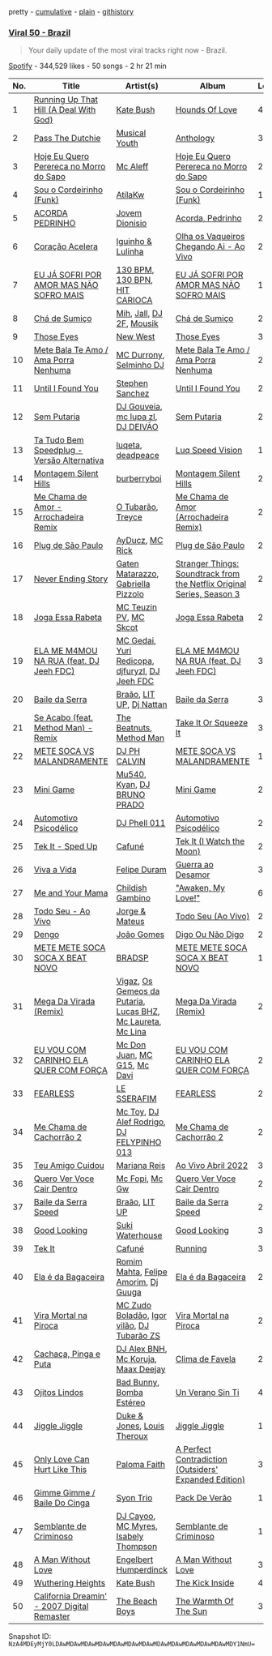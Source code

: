pretty - [cumulative](/playlists/cumulative/37i9dQZEVXbMOkSwG072hV.md) - [plain](/playlists/plain/37i9dQZEVXbMOkSwG072hV) - [githistory](https://github.githistory.xyz/mackorone/spotify-playlist-archive/blob/main/playlists/plain/37i9dQZEVXbMOkSwG072hV)

### [Viral 50 \- Brazil](https://open.spotify.com/playlist/37i9dQZEVXbMOkSwG072hV)

> Your daily update of the most viral tracks right now \- Brazil.

[Spotify](https://open.spotify.com/user/spotify) - 344,529 likes - 50 songs - 2 hr 21 min

| No. | Title | Artist(s) | Album | Length |
|---|---|---|---|---|
| 1 | [Running Up That Hill \(A Deal With God\)](https://open.spotify.com/track/75FEaRjZTKLhTrFGsfMUXR) | [Kate Bush](https://open.spotify.com/artist/1aSxMhuvixZ8h9dK9jIDwL) | [Hounds Of Love](https://open.spotify.com/album/5BWl0bB1q0TqyFmkBEupZy) | 4:58 |
| 2 | [Pass The Dutchie](https://open.spotify.com/track/1BkY0N8ChFk2mdLbAUu8ZK) | [Musical Youth](https://open.spotify.com/artist/2CuzDPkRD6BJBvdWqCrt2I) | [Anthology](https://open.spotify.com/album/7EaFCudrleGdoYFl2srjhi) | 3:25 |
| 3 | [Hoje Eu Quero Perereca no Morro do Sapo](https://open.spotify.com/track/0rEAn1rQzQ3SzK46LfQAbm) | [Mc Aleff](https://open.spotify.com/artist/0TLNtcIt6Lyu1g22EDhwe1) | [Hoje Eu Quero Perereca no Morro do Sapo](https://open.spotify.com/album/3kJ9R85S336L7eTpbBvlTZ) | 2:17 |
| 4 | [Sou o Cordeirinho \(Funk\)](https://open.spotify.com/track/4S4ga5u8JuVfVXYSA8Icor) | [AtilaKw](https://open.spotify.com/artist/6XGm2QMEKhWqf9Lri4ajvf) | [Sou o Cordeirinho \(Funk\)](https://open.spotify.com/album/3Sv9zPas1Cf1mfeQMKdoIU) | 1:19 |
| 5 | [ACORDA PEDRINHO](https://open.spotify.com/track/6hFwju6M40CKovKBPu5IpY) | [Jovem Dionisio](https://open.spotify.com/artist/4m5LghDfOKFZNEBZ0GO1OQ) | [Acorda, Pedrinho](https://open.spotify.com/album/7i67Zql4x6mQ3tdgl12ZZj) | 2:53 |
| 6 | [Coração Acelera](https://open.spotify.com/track/7BeUHuLpYbJP6Q6OmfcplA) | [Iguinho & Lulinha](https://open.spotify.com/artist/5Z7NId4MlN7w3ZXjzS7YTg) | [Olha os Vaqueiros Chegando Ai \- Ao Vivo](https://open.spotify.com/album/3oYPsAOCWLnW39FuQi2fqD) | 2:18 |
| 7 | [EU JÁ SOFRI POR AMOR MAS NÃO SOFRO MAIS](https://open.spotify.com/track/2sWWu68ZmobaPdwPsC4RXs) | [130 BPM](https://open.spotify.com/artist/7s8i1tsCjtErKt7d1jn0js), [130 BPN](https://open.spotify.com/artist/2SDKb8y7KxJ6aMLQ2thraY), [HIT CARIOCA](https://open.spotify.com/artist/3rsAVfmh0I2umrMmMgP4Yt) | [EU JÁ SOFRI POR AMOR MAS NÃO SOFRO MAIS](https://open.spotify.com/album/5YS88OklifkV7ULH1Qssrb) | 1:56 |
| 8 | [Chá de Sumiço](https://open.spotify.com/track/4NqXNw4el61UgqPMA3h0td) | [Mih](https://open.spotify.com/artist/61zf1QL76js0BddVLq77lj), [Jall](https://open.spotify.com/artist/04svf3dGgcwEVgJ0MlV0M2), [DJ 2F](https://open.spotify.com/artist/3tkq9ZnBaejLPLRpg8kGET), [Mousik](https://open.spotify.com/artist/0QTxqtxb1Ynangd0fpm3PM) | [Chá de Sumiço](https://open.spotify.com/album/5gZHI7YWiuCrvW1v861e0i) | 2:48 |
| 9 | [Those Eyes](https://open.spotify.com/track/2GThBgzZoZfz0lx1JjBwfe) | [New West](https://open.spotify.com/artist/69bG9tC62d8oTFC9aTTosn) | [Those Eyes](https://open.spotify.com/album/4iRLB4gc24HFvjwRc8hDdg) | 3:40 |
| 10 | [Mete Bala Te Amo / Ama Porra Nenhuma](https://open.spotify.com/track/6UFUusgPSrWoovn9aZFpke) | [MC Durrony](https://open.spotify.com/artist/2s1GtomGAJ3fnqQBkUXbIL), [Selminho DJ](https://open.spotify.com/artist/1szIIFdhWodOHfQUDn39ib) | [Mete Bala Te Amo / Ama Porra Nenhuma](https://open.spotify.com/album/1tFeMuHy9NAxPRz62peqlk) | 2:38 |
| 11 | [Until I Found You](https://open.spotify.com/track/0T5iIrXA4p5GsubkhuBIKV) | [Stephen Sanchez](https://open.spotify.com/artist/5XKFrudbV4IiuE5WuTPRmT) | [Until I Found You](https://open.spotify.com/album/18CtLoAMTr7F8ngtuM6D8i) | 2:57 |
| 12 | [Sem Putaria](https://open.spotify.com/track/51LhlYexKRciBLdyz4plQe) | [DJ Gouveia](https://open.spotify.com/artist/4tjtE10Cy3hoYiDdPhoVem), [mc lupa zl](https://open.spotify.com/artist/6zPmvmQyOHKuVwhYuQrBcB), [DJ DEIVÃO](https://open.spotify.com/artist/5dLVqC89Drj8IZ82EICZZk) | [Sem Putaria](https://open.spotify.com/album/4KwV5zhy9nnauFg3RLQ0Zb) | 2:35 |
| 13 | [Ta Tudo Bem Speedplug \- Versão Alternativa](https://open.spotify.com/track/6ciM89MmIJCgyJ3NKXm9Us) | [luqeta](https://open.spotify.com/artist/5yBdprfbFGKUg6ckI8gtSZ), [deadpeace](https://open.spotify.com/artist/5GtEbRUFQN7CXSH9yZWfgA) | [Luq Speed Vision](https://open.spotify.com/album/0LzgIBe7dwSJKPNmU4d1lh) | 1:42 |
| 14 | [Montagem Silent Hills](https://open.spotify.com/track/7EH8FTFjTAOvYErjQXo2Ct) | [burberryboi](https://open.spotify.com/artist/4sUBX5dp9L6dZx5SQamAwf) | [Montagem Silent Hills](https://open.spotify.com/album/0cBK31uzHuzs9M3xPwS0sW) | 2:09 |
| 15 | [Me Chama de Amor \- Arrochadeira Remix](https://open.spotify.com/track/1ih3nbYJ0lugsku6065BC5) | [O Tubarão](https://open.spotify.com/artist/5oqu436HPM9PGpNSlPBpAT), [Treyce](https://open.spotify.com/artist/2CxOaVqRvTLZAZ7nFnJhsU) | [Me Chama de Amor \(Arrochadeira Remix\)](https://open.spotify.com/album/6VHZaHeeY9g9bYrgbyVsOq) | 2:09 |
| 16 | [Plug de São Paulo](https://open.spotify.com/track/2kxCo8vUJATmp3sL6L61dv) | [AyDucz](https://open.spotify.com/artist/0EAZjy1z2Tl4FCc58ivbqZ), [MC Rick](https://open.spotify.com/artist/1mvpEXClANunyiHFtAXCxt) | [Plug de São Paulo](https://open.spotify.com/album/5SSRUzbHy5v3zfTtvjPEHN) | 2:15 |
| 17 | [Never Ending Story](https://open.spotify.com/track/7r6xGsyES2DTacyP6O585i) | [Gaten Matarazzo](https://open.spotify.com/artist/5TLldRzO16khcP3zwBsBB6), [Gabriella Pizzolo](https://open.spotify.com/artist/7FZcgLmT7hkZWlODqmOFNo) | [Stranger Things: Soundtrack from the Netflix Original Series, Season 3](https://open.spotify.com/album/7oiDQdZ810FzweT2fm3tAP) | 2:05 |
| 18 | [Joga Essa Rabeta](https://open.spotify.com/track/2UXbsA8Q2tg90kjEn2gV7j) | [MC Teuzin PV](https://open.spotify.com/artist/147EV9TBf4KgDU75GHwZgJ), [MC Skcot](https://open.spotify.com/artist/66y9wEcA9aucJ69FTYYbGb) | [Joga Essa Rabeta](https://open.spotify.com/album/3ZM2MFfKHGJsgHFop9Lo0A) | 2:35 |
| 19 | [ELA ME M4MOU NA RUA \(feat\. DJ Jeeh FDC\)](https://open.spotify.com/track/2VEP0hjVP5EnKC2HewOB9g) | [MC Gedai](https://open.spotify.com/artist/2lQhWQaSLJiJrhIcf7ncf0), [Yuri Redicopa](https://open.spotify.com/artist/0pVJXCGsBydS7rq0R4w4hm), [djfuryzl](https://open.spotify.com/artist/6CHfctV0xTse0qz9LGlpoK), [DJ Jeeh FDC](https://open.spotify.com/artist/5lal0BjsooQ7ON4t7B73bp) | [ELA ME M4MOU NA RUA \(feat\. DJ Jeeh FDC\)](https://open.spotify.com/album/3WV7Xmuj6yF0Z2XRsGlW0w) | 3:15 |
| 20 | [Baile da Serra](https://open.spotify.com/track/45VwwcqkVl61khE9JT2OxK) | [Braão](https://open.spotify.com/artist/0GGDntDaQgJVknzJlXD1Nd), [LIT UP](https://open.spotify.com/artist/048eLqPGxqWk7PblwFmXgE), [Dj Nattan](https://open.spotify.com/artist/6IcnhoOZCRfWT8viBrredL) | [Baile da Serra](https://open.spotify.com/album/2Bb73208HjjXHHvwZpalGu) | 3:25 |
| 21 | [Se Acabo \(feat\. Method Man\) \- Remix](https://open.spotify.com/track/4F3AZKEJubvPsl0hBArVBW) | [The Beatnuts](https://open.spotify.com/artist/5ynvmGwc83ZoRx2EIWHXLX), [Method Man](https://open.spotify.com/artist/4VmEWwd8y9MCLwexFMdpwt) | [Take It Or Squeeze It](https://open.spotify.com/album/3XdJ1vN71jqV69uJ6oCsPL) | 3:32 |
| 22 | [METE SOCA VS MALANDRAMENTE](https://open.spotify.com/track/3W8qSYKOa9GlABa5Xc00Ks) | [DJ PH CALVIN](https://open.spotify.com/artist/5XsR3Q4rL1RuCSD2Cqsbms) | [METE SOCA VS MALANDRAMENTE](https://open.spotify.com/album/4ijHSi11pJH1zrRwsSwZWE) | 1:52 |
| 23 | [Mini Game](https://open.spotify.com/track/4IVbbHg8tOBMx0ltNwGXFQ) | [Mu540](https://open.spotify.com/artist/13yQqjPy4Esq0Ru3R1fipU), [Kyan](https://open.spotify.com/artist/05qCf6M7E7AxizHVmrcPqh), [DJ BRUNO PRADO](https://open.spotify.com/artist/5kLUQ7J1U7CqxjW0hu8rr3) | [Mini Game](https://open.spotify.com/album/3rPXGZCsZjknW2TnaRtMKh) | 2:18 |
| 24 | [Automotivo Psicodélico](https://open.spotify.com/track/21MpJobn6OAP7pAQUifw9R) | [DJ Phell 011](https://open.spotify.com/artist/5vTDMCWCA8ezL7Im5QUryt) | [Automotivo Psicodélico](https://open.spotify.com/album/57DTtEecsPTaWkwPgHsCXS) | 2:03 |
| 25 | [Tek It \- Sped Up](https://open.spotify.com/track/0MnTkIEP4zZN1IUSu8MvIz) | [Cafuné](https://open.spotify.com/artist/581C5Qwl87TskfBEzuoisu) | [Tek It \(I Watch the Moon\)](https://open.spotify.com/album/3Bt2OtHQDRDXC10Flgm9Rv) | 2:46 |
| 26 | [Viva a Vida](https://open.spotify.com/track/4b09ITEnxTgyWfWmC6sfcX) | [Felipe Duram](https://open.spotify.com/artist/1SbicVDBNjShlmCFsznYv7) | [Guerra ao Desamor](https://open.spotify.com/album/2q7GgrY9yxSu4Uw9SbKRDS) | 3:03 |
| 27 | [Me and Your Mama](https://open.spotify.com/track/31tf1qEai5o5f4r66Kd0pU) | [Childish Gambino](https://open.spotify.com/artist/73sIBHcqh3Z3NyqHKZ7FOL) | ["Awaken, My Love!"](https://open.spotify.com/album/4Carzsnpd6yvuHZ49I0oz8) | 6:19 |
| 28 | [Todo Seu \- Ao Vivo](https://open.spotify.com/track/546dFmvwFGBY7MJOkV5ctq) | [Jorge & Mateus](https://open.spotify.com/artist/1elUiq4X7pxej6FRlrEzjM) | [Todo Seu \(Ao Vivo\)](https://open.spotify.com/album/6tcIk5cJCa6xNtRUuTTBVB) | 2:51 |
| 29 | [Dengo](https://open.spotify.com/track/6Ulh9GPYz6JKdv04qc3q2U) | [João Gomes](https://open.spotify.com/artist/4JNo6Q5KdcRf1vtSX9mB0S) | [Digo Ou Não Digo](https://open.spotify.com/album/4DnjLKTRmVUCiVoQpFKV7O) | 2:33 |
| 30 | [METE METE SOCA SOCA X BEAT NOVO](https://open.spotify.com/track/6MTAXd6oIkm7TjVTUGwTwi) | [BRADSP](https://open.spotify.com/artist/4bx6wZ3ce6JPMfh6Na7LYP) | [METE METE SOCA SOCA X BEAT NOVO](https://open.spotify.com/album/7x0HCmokTE9ufnq6JlKfTF) | 1:55 |
| 31 | [Mega Da Virada \(Remix\)](https://open.spotify.com/track/6mZSs1b2hiwyaXu5nOAJJw) | [Vigaz](https://open.spotify.com/artist/0VY7xd2vg4fHUyuwBSLkqw), [Os Gemeos da Putaria](https://open.spotify.com/artist/5ZEpz4ei1jHqvA4EHUeKqs), [Lucas BHZ](https://open.spotify.com/artist/2a3xFskoNnSmNYrDzIeUKN), [Mc Laureta](https://open.spotify.com/artist/38Yog5iHQZZ7BCeR7uvudl), [Mc Lina](https://open.spotify.com/artist/6V9TYyxua6RS2GXbt4E55Q) | [Mega Da Virada \(Remix\)](https://open.spotify.com/album/6ArixMbD07dLQD6rrsu0Uz) | 2:40 |
| 32 | [EU VOU COM CARINHO ELA QUER COM FORÇA](https://open.spotify.com/track/7qD2vjd3btuOgwpQPEY7ci) | [Mc Don Juan](https://open.spotify.com/artist/7Lmrb6KcIzfkmgbtokjsAL), [MC G15](https://open.spotify.com/artist/3Nipsl6GVwwGyeAk0J29C6), [Mc Davi](https://open.spotify.com/artist/1cYhx7ZOhYoVmnDPb9KMwo) | [EU VOU COM CARINHO ELA QUER COM FORÇA](https://open.spotify.com/album/4PNdseKOViclyZdCEzTmfv) | 2:24 |
| 33 | [FEARLESS](https://open.spotify.com/track/296nXCOv97WJNRWzIBQnoj) | [LE SSERAFIM](https://open.spotify.com/artist/4SpbR6yFEvexJuaBpgAU5p) | [FEARLESS](https://open.spotify.com/album/4Mc7WwYH41hgUWeKX25Sot) | 2:48 |
| 34 | [Me Chama de Cachorrão 2](https://open.spotify.com/track/7DUjDsDvWQKFFQ04Rv0YCv) | [Mc Toy](https://open.spotify.com/artist/048CqIDe4PysymPNk8SD4N), [DJ Alef Rodrigo](https://open.spotify.com/artist/4kLXwNa7ULC3OmNVb0exhC), [DJ FELYPINHO 013](https://open.spotify.com/artist/6ReTdS1woQ2Qx7h8VwXRgS) | [Me Chama de Cachorrão 2](https://open.spotify.com/album/2V0JLOYqSCP6POZQ5rJEsy) | 2:46 |
| 35 | [Teu Amigo Cuidou](https://open.spotify.com/track/44rtgsXvDPiJhxmqv0d2Pr) | [Mariana Reis](https://open.spotify.com/artist/3krfXUuYooEgUlJz32Enbb) | [Ao Vivo Abril 2022](https://open.spotify.com/album/5PvSUWL61aVF1Z1pQjUESX) | 3:33 |
| 36 | [Quero Ver Voce Cair Dentro](https://open.spotify.com/track/37V7wGcElLeeqT49Hq81Qk) | [Mc Fopi](https://open.spotify.com/artist/07BaHE7dzguDOawZRVWCsR), [Mc Gw](https://open.spotify.com/artist/0f1IECbrVV952unZkzrsg2) | [Quero Ver Voce Cair Dentro](https://open.spotify.com/album/5hVAmKN4cfcPCThICx7n5U) | 2:11 |
| 37 | [Baile da Serra Speed](https://open.spotify.com/track/0B1HaiQaUUeFgqbC2ayvTG) | [Braão](https://open.spotify.com/artist/0GGDntDaQgJVknzJlXD1Nd), [LIT UP](https://open.spotify.com/artist/048eLqPGxqWk7PblwFmXgE) | [Baile da Serra Speed](https://open.spotify.com/album/0ufzRGXXtSZZM8HhsXHcRs) | 2:50 |
| 38 | [Good Looking](https://open.spotify.com/track/3L3G4XFQqtFe9a3azMacZ5) | [Suki Waterhouse](https://open.spotify.com/artist/5GGJosGMs08YEmKTZJe1fL) | [Good Looking](https://open.spotify.com/album/5dfLsxzcFhYFoihyaNZA3E) | 3:34 |
| 39 | [Tek It](https://open.spotify.com/track/751srcHf5tUqcEa9pRCQwP) | [Cafuné](https://open.spotify.com/artist/581C5Qwl87TskfBEzuoisu) | [Running](https://open.spotify.com/album/2dEf6lN5qYFQQy3Jd3ScHG) | 3:11 |
| 40 | [Ela é da Bagaceira](https://open.spotify.com/track/2h8mN8WkvlJN7gFMKOhpr8) | [Romim Mahta](https://open.spotify.com/artist/3LdMr2Epou57a1OQvjPBYt), [Felipe Amorim](https://open.spotify.com/artist/3CIIaeZuFYrAD6PRVyuO4U), [Dj Guuga](https://open.spotify.com/artist/1cNPXWhKfjI0fT5EMCnamR) | [Ela é da Bagaceira](https://open.spotify.com/album/0vVabbtDlhspVFN2cxULg2) | 2:41 |
| 41 | [Vira Mortal na Piroca](https://open.spotify.com/track/5GMBPVnT9bOgGjsKNvdz5m) | [MC Zudo Boladão](https://open.spotify.com/artist/4kEtpjbEnSh4WNeLF1IeG7), [Igor vilão](https://open.spotify.com/artist/0fWRkzzT18m5v3Y2GDCjpp), [DJ Tubarão ZS](https://open.spotify.com/artist/0GBlcBqEfYsoJ2BmOnQHnE) | [Vira Mortal na Piroca](https://open.spotify.com/album/5MuRURb06LQftBp3M6cIbM) | 2:54 |
| 42 | [Cachaça, Pinga e Puta](https://open.spotify.com/track/7IYnUFKOoVMFr3tJgbUSPm) | [DJ Alex BNH](https://open.spotify.com/artist/6Je1GWROutRKp3J1Kxi0Gl), [Mc Koruja](https://open.spotify.com/artist/44AXaX2aJKSQhMxVTtNb0s), [Maax Deejay](https://open.spotify.com/artist/2fzhICndlL7ikUtUqSmlFq) | [Clima de Favela](https://open.spotify.com/album/7rlzngtff6KErutNwXxb4u) | 2:40 |
| 43 | [Ojitos Lindos](https://open.spotify.com/track/3k3NWokhRRkEPhCzPmV8TW) | [Bad Bunny](https://open.spotify.com/artist/4q3ewBCX7sLwd24euuV69X), [Bomba Estéreo](https://open.spotify.com/artist/5n9bMYfz9qss2VOW89EVs2) | [Un Verano Sin Ti](https://open.spotify.com/album/3RQQmkQEvNCY4prGKE6oc5) | 4:18 |
| 44 | [Jiggle Jiggle](https://open.spotify.com/track/1I4lCSP69P74nU3a6Su5L2) | [Duke & Jones](https://open.spotify.com/artist/3jNm5wvIx1eR5NDdXhMkNV), [Louis Theroux](https://open.spotify.com/artist/016Rz5DsXUPPxosNTZLYcv) | [Jiggle Jiggle](https://open.spotify.com/album/3WcZOQwZQ5gLyNrA0aXUeT) | 1:37 |
| 45 | [Only Love Can Hurt Like This](https://open.spotify.com/track/62ke5zFUJN6RvtXZgVH0F8) | [Paloma Faith](https://open.spotify.com/artist/4fwuXg6XQHfdlOdmw36OHa) | [A Perfect Contradiction \(Outsiders' Expanded Edition\)](https://open.spotify.com/album/3jRG3qOfsSSW3SBdeBiIfC) | 3:52 |
| 46 | [Gimme Gimme / Baile Do Cinga](https://open.spotify.com/track/1SW1tFrjCleUYsi5De8bF2) | [Syon Trio](https://open.spotify.com/artist/5O3o9dCPHAVtnBrnwFri8j) | [Pack De Verão](https://open.spotify.com/album/2jbR7bg87ugges28tYtOEA) | 1:36 |
| 47 | [Semblante de Criminoso](https://open.spotify.com/track/3IYagvgADm3OEihjyAHdG0) | [DJ Cayoo](https://open.spotify.com/artist/4cdmVPqOs2GXPoP4qJHJXv), [MC Myres](https://open.spotify.com/artist/4GeitETxoipNor9MyEEbYz), [Isabely Thompson](https://open.spotify.com/artist/7rxU9kv0hKbIQrqvT5T0WV) | [Semblante de Criminoso](https://open.spotify.com/album/07rIyt2OE70H5lcdErEZyY) | 1:46 |
| 48 | [A Man Without Love](https://open.spotify.com/track/0oUBuOO4g9P4lREqfqR5nq) | [Engelbert Humperdinck](https://open.spotify.com/artist/17XXKfRBMCWvLrqGoNkJXm) | [A Man Without Love](https://open.spotify.com/album/2zQM1HOK5OnDGF1SSWExnE) | 3:23 |
| 49 | [Wuthering Heights](https://open.spotify.com/track/5YSI1311X8t31PBjkBG4CZ) | [Kate Bush](https://open.spotify.com/artist/1aSxMhuvixZ8h9dK9jIDwL) | [The Kick Inside](https://open.spotify.com/album/5NKTuBLCYhN0OwqFiGdXd1) | 4:29 |
| 50 | [California Dreamin' \- 2007 Digital Remaster](https://open.spotify.com/track/4MHzXgBy7hexDe2Bto11hP) | [The Beach Boys](https://open.spotify.com/artist/3oDbviiivRWhXwIE8hxkVV) | [The Warmth Of The Sun](https://open.spotify.com/album/2dZC8JN4oGdw4BrRzmvS4m) | 3:24 |

Snapshot ID: `NzA4MDEyMjY0LDAwMDAwMDAwMDAwMDAwMDAwMDAwMDAwMDAwMDAwMDAwMDAwMDY1NmU=`
